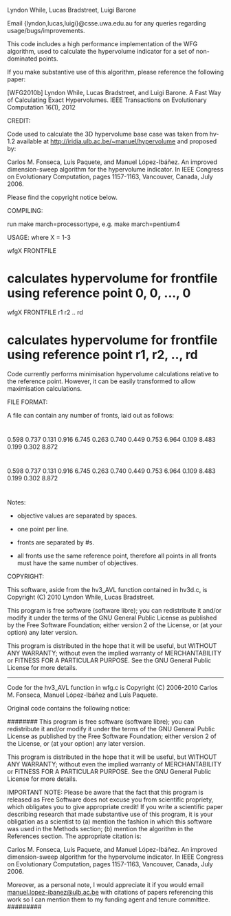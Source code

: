 Lyndon While, Lucas Bradstreet, Luigi Barone

Email {lyndon,lucas,luigi}@csse.uwa.edu.au for any queries regarding
usage/bugs/improvements.

This code includes a high performance implementation of the WFG algorithm, 
used to calculate the hypervolume indicator for a set of non-dominated points.

If you make substantive use of this algorithm, please reference the following paper:


[WFG2010b] Lyndon While, Lucas Bradstreet, and Luigi Barone. 
A Fast Way of Calculating Exact Hypervolumes. IEEE Transactions on Evolutionary Computation 16(1), 2012


CREDIT:

Code used to calculate the 3D hypervolume base case was taken from hv-1.2 available at
http://iridia.ulb.ac.be/~manuel/hypervolume and proposed by:

Carlos M. Fonseca, Luís Paquete, and Manuel López-Ibáñez.  An improved
dimension-sweep algorithm for the hypervolume indicator. In IEEE
Congress on Evolutionary Computation, pages 1157-1163, Vancouver,
Canada, July 2006.

Please find the copyright notice below.


COMPILING:

run make march=processortype, e.g. make march=pentium4

USAGE:
where X = 1-3

wfgX FRONTFILE
# calculates hypervolume for frontfile using reference point 0, 0, ..., 0
wfgX FRONTFILE r1 r2 .. rd
# calculates hypervolume for frontfile using reference point r1, r2, .., rd

Code currently performs minimisation hypervolume calculations relative to the 
reference point. However, it can be easily transformed to allow maximisation calculations.


FILE FORMAT:

A file can contain any number of fronts, laid out as follows:

#
0.598 0.737 0.131 0.916 6.745
0.263 0.740 0.449 0.753 6.964
0.109 8.483 0.199 0.302 8.872
#
0.598 0.737 0.131 0.916 6.745
0.263 0.740 0.449 0.753 6.964
0.109 8.483 0.199 0.302 8.872
#

Notes:

- objective values are separated by spaces.
- one point per line.
- fronts are separated by #s.

- all fronts use the same reference point, therefore all points in all
  fronts must have the same number of objectives.


COPYRIGHT:

This software, aside from the hv3_AVL function contained in hv3d.c, 
is Copyright (C) 2010 Lyndon While, Lucas Bradstreet.

This program is free software (software libre); you can redistribute it and/or
modify it under the terms of the GNU General Public License as published by the
Free Software Foundation; either version 2 of the License, or (at your option)
any later version.

This program is distributed in the hope that it will be useful, but WITHOUT ANY
WARRANTY; without even the implied warranty of MERCHANTABILITY or FITNESS FOR A
PARTICULAR PURPOSE. See the GNU General Public License for more details.

--------

Code for the hv3_AVL function in wfg.c is Copyright (C) 2006-2010 Carlos M. Fonseca, Manuel
López-Ibáñez and Luís Paquete.

Original code contains the following notice:

########
This program is free software (software libre); you can redistribute
it and/or modify it under the terms of the GNU General Public License
as published by the Free Software Foundation; either version 2 of the
License, or (at your option) any later version.

This program is distributed in the hope that it will be useful, but
WITHOUT ANY WARRANTY; without even the implied warranty of
MERCHANTABILITY or FITNESS FOR A PARTICULAR PURPOSE. See the GNU
General Public License for more details.

IMPORTANT NOTE: Please be aware that the fact that this program is
released as Free Software does not excuse you from scientific
propriety, which obligates you to give appropriate credit! If you
write a scientific paper describing research that made substantive use
of this program, it is your obligation as a scientist to (a) mention
the fashion in which this software was used in the Methods section;
(b) mention the algorithm in the References section. The appropriate
citation is:

 Carlos M. Fonseca, Luís Paquete, and Manuel López-Ibáñez. An improved
 dimension-sweep algorithm for the hypervolume indicator. In IEEE
 Congress on Evolutionary Computation, pages 1157-1163, Vancouver,
 Canada, July 2006.

Moreover, as a personal note, I would appreciate it if you would email
manuel.lopez-ibanez@ulb.ac.be with citations of papers referencing this
work so I can mention them to my funding agent and tenure committee.
#########
